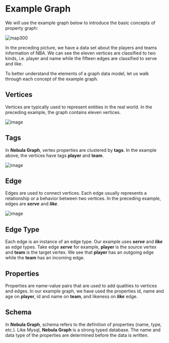 # Example Graph

We will use the example graph below to introduce the basic concepts of property graph:


![map300](https://user-images.githubusercontent.com/42762957/64931522-9f773200-d86b-11e9-8965-d1620817195e.png)



In the preceding picture, we have a data set about the players and teams information of NBA. We can see the eleven vertices are classified to two kinds, i.e. player and name while the fifteen edges are classified to serve and like.

To better understand the elements of a graph data model, let us walk through each concept of the example graph.

## Vertices

Vertices are typically used to represent entities in the real world. In the preceding example, the graph contains eleven vertices.

![image](https://user-images.githubusercontent.com/42762957/64915700-aa649080-d79f-11e9-983b-7564d03c7eee.png)


## Tags

In **Nebula Graph**, vertex properties are clustered by **tags**. In the example above, the vertices have tags **player** and **team**.

![image](https://user-images.githubusercontent.com/42762957/64915770-9b7edd80-d7a1-11e9-8874-9d5e2deadf4d.png)


## Edge

Edges are used to connect vertices. Each edge usually represents a relationship or a behavior between two vertices. In the preceding example, edges are _**serve**_ and _**like**_.

![image](https://user-images.githubusercontent.com/42762957/64915798-455e6a00-d7a2-11e9-8944-8c04b8484d25.png)

## Edge Type

Each edge is an instance of an edge type. Our example uses _**serve**_ and _**like**_ as edge types. Take edge _**serve**_ for example, **player** is the source vertex and **team** is the target vertex. We see that **player** has an outgoing edge while the **team** has an incoming edge.


## Properties

Properties are name-value pairs that are used to add qualities to vertices and edges. In our example graph, we have used the properties id, name and age on **player**, id and name on **team**, and likeness on _**like**_ edge.

## Schema

In **Nebula Graph**, schema refers to the definition of properties (name, type, etc.). Like Mysql, **Nebula Graph** is a strong typed database. The name and data type of the properties are determined before the data is written.


